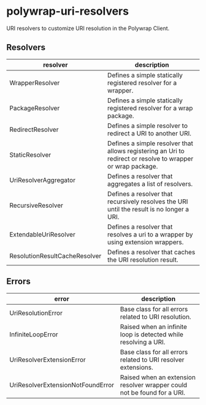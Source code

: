 # polywrap-uri-resolvers

URI resolvers to customize URI resolution in the Polywrap Client.

## Resolvers

| resolver | description |
| - | - |
| WrapperResolver | Defines a simple statically registered resolver for a wrapper. | 
| PackageResolver | Defines a simple statically registered resolver for a wrap package. |
| RedirectResolver | Defines a simple resolver to redirect a URI to another URI. | 
| StaticResolver | Defines a simple resolver that allows registering an Uri to redirect or resolve to wrapper or wrap package. |
| UriResolverAggregator | Defines a resolver that aggregates a list of resolvers. |
| RecursiveResolver | Defines a resolver that recursively resolves the URI until the result is no longer a URI. |
| ExtendableUriResolver | Defines a resolver that resolves a uri to a wrapper by using extension wrappers. |
| ResolutionResultCacheResolver | Defines a resolver that caches the URI resolution result. |

## Errors

| error | description |
| - | - |
| UriResolutionError | Base class for all errors related to URI resolution. |
| InfiniteLoopError | Raised when an infinite loop is detected while resolving a URI. |
| UriResolverExtensionError | Base class for all errors related to URI resolver extensions. |
| UriResolverExtensionNotFoundError | Raised when an extension resolver wrapper could not be found for a URI. | 